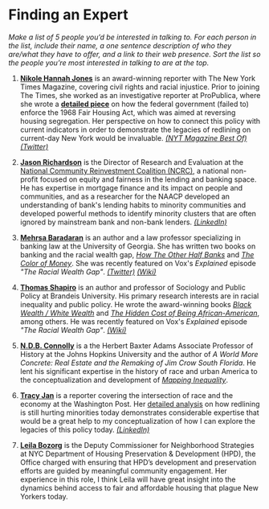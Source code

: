# Finding an Expert

_Make a list of 5 people you’d be interested in talking to. For each person in the list, include their name, a one sentence description of who they are/what they have to offer, and a link to their web presence. Sort the list so the people you’re most interested in talking to are at the top._

1. [__Nikole Hannah Jones__](https://nikolehannahjones.com/) is an award-winning reporter with The New York Times Magazine, covering civil rights and racial injustice. Prior to joining The Times, she worked as an investigative reporter at ProPublica, where she wrote a [__detailed piece__](https://www.propublica.org/article/living-apart-how-the-government-betrayed-a-landmark-civil-rights-law) on how the federal government (failed to) enforce the 1968 Fair Housing Act, which was aimed at reversing housing segregation. Her perspective on how to connect this policy with current indicators in order to demonstrate the legacies of redlining on current-day New York would be invaluable. [_(NYT Magazine Best Of)_](https://www.nytimes.com/interactive/2017/10/11/magazine/11nikole.html) [_(Twitter)_](https://twitter.com/nhannahjones?ref_src=twsrc%5Egoogle%7Ctwcamp%5Eserp%7Ctwgr%5Eauthor)

2. [__Jason Richardson__](https://ncrc.org/jason-richardson/) is the Director of Research and Evaluation at the [National Community Reinvestment Coalition (NCRC)](https://ncrc.org/about-us/), a national non-profit focused on equity and fairness in the lending and banking space. He has expertise in mortgage finance and its impact on people and communities, and as a researcher for the NAACP developed an understanding of bank's lending habits to minority communities and developed powerful methods to identify minority clusters that are often ignored by mainstream bank and non-bank lenders. [_(LinkedIn)_](https://www.linkedin.com/in/jasonrichardsongeographer/)

3. [__Mehrsa Baradaran__](http://www.law.uga.edu/profile/mehrsa-baradaran) is an author and a law professor specializing in banking law at the University of Georgia. She has written two books on banking and the racial wealth gap, [_How The Other Half Banks_](https://www.amazon.com/How-Other-Half-Banks-Exploitation/dp/0674286065) and [_The Color of Money_](https://www.amazon.com/Color-Money-Black-Racial-Wealth/dp/0674970950). She was recently featured on Vox's _Explained_ episode _"The Racial Wealth Gap"_. [_(Twitter)_](https://twitter.com/MehrsaBaradaran?ref_src=twsrc%5Egoogle%7Ctwcamp%5Eserp%7Ctwgr%5Eauthor) [_(Wiki)_](https://en.wikipedia.org/wiki/Mehrsa_Baradaran)

4. [__Thomas Shapiro__](http://www.brandeis.edu/facultyguide/person.html?emplid=f1f37909668ee529ab0c194eecc8c89d6a589fc8) is an author and professor of Sociology and Public Policy at Brandeis University. His primary research interests are in racial inequality and public policy. He wrote the award-winning books [_Black Wealth / White Wealth_](https://www.amazon.com/Black-Wealth-White-Perspective-Inequality/dp/0415951674) and [_The Hidden Cost of Being African-American_](https://www.amazon.com/Hidden-Cost-Being-African-American/dp/0195181387), among others. He was recently featured on Vox's _Explained_ episode _"The Racial Wealth Gap"_. [_(Wiki)_](https://en.wikipedia.org/wiki/Thomas_Shapiro)

5. [__N.D.B. Connolly__](https://history.jhu.edu/directory/nathan-connolly/) is a the Herbert Baxter Adams Associate Professor of History at the Johns Hopkins University and the author of _A World More Concrete: Real Estate and the Remaking of Jim Crow South Florida_. He lent his significant expertise in the history of race and urban America to the conceptualization and development of _[Mapping Inequality](https://dsl.richmond.edu/panorama/redlining/)_.

6. [__Tracy Jan__](https://twitter.com/TracyJan) is a reporter covering the intersection of race and the economy at the Washington Post. Her [detailed analysis](https://www.washingtonpost.com/news/wonk/wp/2018/03/28/redlining-was-banned-50-years-ago-its-still-hurting-minorities-today/) on how redlining is still hurting minorities today demonstrates considerable expertise that would be a great help to my conceptualization of how I can explore the legacies of this policy today. [_(LinkedIn)_](https://www.linkedin.com/in/tracy-jan-64505221/)

7. [__Leila Bozorg__](https://www.linkedin.com/in/lbozorg/) is the Deputy Commissioner for Neighborhood Strategies at NYC Department of Housing Preservation & Development (HPD), the Office charged with ensuring that HPD’s development and preservation efforts are guided by meaningful community engagement. Her experience in this role, I think Leila will have great insight into the dynamics behind access to fair and affordable housing that plague New Yorkers today.
